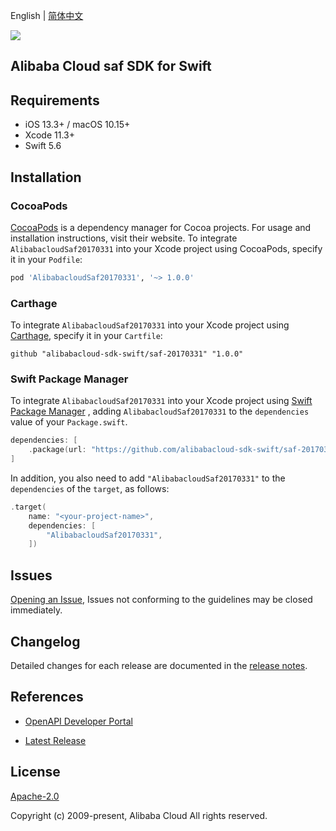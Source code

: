 English | [简体中文](README-CN.md)

![](https://aliyunsdk-pages.alicdn.com/icons/AlibabaCloud.svg)

## Alibaba Cloud saf SDK for Swift

## Requirements

- iOS 13.3+ / macOS 10.15+
- Xcode 11.3+
- Swift 5.6

## Installation

### CocoaPods

[CocoaPods](https://cocoapods.org) is a dependency manager for Cocoa projects. For usage and installation instructions, visit their website. To integrate `AlibabacloudSaf20170331` into your Xcode project using CocoaPods, specify it in your `Podfile`:

```ruby
pod 'AlibabacloudSaf20170331', '~> 1.0.0'
```

### Carthage

To integrate `AlibabacloudSaf20170331` into your Xcode project using [Carthage](https://github.com/Carthage/Carthage), specify it in your `Cartfile`:

```ogdl
github "alibabacloud-sdk-swift/saf-20170331" "1.0.0"
```

### Swift Package Manager

To integrate `AlibabacloudSaf20170331` into your Xcode project using [Swift Package Manager](https://swift.org/package-manager/) , adding `AlibabacloudSaf20170331` to the `dependencies` value of your `Package.swift`.

```swift
dependencies: [
    .package(url: "https://github.com/alibabacloud-sdk-swift/saf-20170331.git", from: "1.0.0")
]
```

In addition, you also need to add `"AlibabacloudSaf20170331"` to the `dependencies` of the `target`, as follows:

```swift
.target(
    name: "<your-project-name>",
    dependencies: [
        "AlibabacloudSaf20170331",
    ])
```

## Issues

[Opening an Issue](https://github.com/alibabacloud-sdk-swift/saf-20170331/issues/new), Issues not conforming to the guidelines may be closed immediately.

## Changelog

Detailed changes for each release are documented in the [release notes](./ChangeLog.txt).

## References

* [OpenAPI Developer Portal](https://next.api.alibabacloud.com/home)
- [Latest Release](https://github.com/alibabacloud-sdk-swift/saf-20170331)

## License

[Apache-2.0](http://www.apache.org/licenses/LICENSE-2.0)

Copyright (c) 2009-present, Alibaba Cloud All rights reserved.
